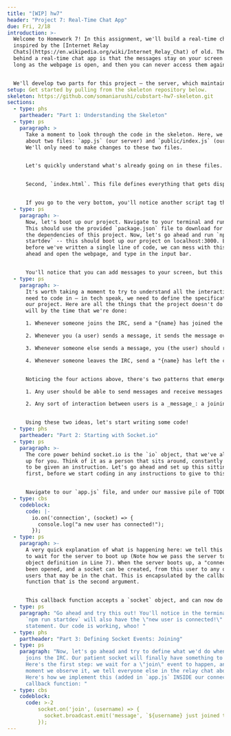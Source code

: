 ```yaml
---
title: "[WIP] hw7"
header: "Project 7: Real-Time Chat App"
due: Fri, 2/18
introduction: >-
  Welcome to Homework 7! In this assignment, we'll build a real-time chat app,
  inspired by the [Internet Relay
  Chats](https://en.wikipedia.org/wiki/Internet_Relay_Chat) of old. The idea
  behind a real-time chat app is that the messages stay on your screen for as
  long as the webpage is open, and then you can never access them again! 


  We'll develop two parts for this project — the server, which maintains the connection with other cliends, and the client, which displays the chat to the user and takes input. We'll use Node.js and Socket.io, along with some classic HTML, CSS and Javascript for this project
setup: Get started by pulling from the skeleton repository below.
skeleton: https://github.com/somaniarushi/cubstart-hw7-skeleton.git
sections:
  - type: phs
    partheader: "Part 1: Understanding the Skeleton"
  - type: ps
    paragraph: >
      Take a moment to look through the code in the skeleton. Here, we only care
      about two files: `app.js` (our server) and `public/index.js` (our client).
      We'll only need to make changes to these two files. 


      Let's quickly understand what's already going on in these files. First, `app.js`. This file serves as the home of our express server. Here, we've created a server that serves from the "public" directory, and on a request to the "/" path (the root), it returns to us "public/index.html".


      Second, `index.html`. This file defines everything that gets displayed on your screen, in plain HTML. Notice the `<script>` section at the very beginning right after the font links: this asks the user to enter their name on page load and saves it in the "name" variable, for future use! This is the name that will be displayed on sending messages in the IRC.


      If you go to the very bottom, you'll notice another script tag that connects this HTML page to `index.js`. Let's navigate to that now. Currently, what `index.js` does is wait for the user to fill out the form -- that is, type out a message and hit enter. Then, it adds the message to our displayed list of messages, and blanks out the input bar for the next message. 
  - type: ps
    paragraph: >-
      Now, let's boot up our project. Navigate to your terminal and run `npm i`.
      This should use the provided `package.json` file to download for you all
      the dependencies of this project. Now, let's go ahead and run `npm run
      startdev` -- this should boot up our project on localhost:3000. Even
      before we've written a single line of code, we can mess with this! Go
      ahead and open the webpage, and type in the input bar.


      You'll notice that you can add messages to your screen, but this is a very sad chat app --  you can just talk with yourself. This is no fun without other people also in the mix! Our task today will be to figure out how to add other people to this basic template.
  - type: ps
    paragraph: >-
      It's worth taking a moment to try to understand all the interactions we
      need to code in — in tech speak, we need to define the specification of
      our project. Here are all the things that the project doesn't do yet, but
      will by the time that we're done:

      1. Whenever someone joins the IRC, send a "{name} has joined the chat" message to everyone.

      2. Whenever you (a user) sends a message, it sends the message over to everyone else.

      3. Whenever someone else sends a message, you (the user) should receive the message.

      4. Whenever someone leaves the IRC, send a "{name} has left the chat" message to everyone.


      Noticing the four actions above, there's two patterns that emerge:

      1. Any user should be able to send messages and receive messages from everyone else. 

      2. Any sort of interaction between users is a _message_: a joining message, a leaving message, or a chat message.


      Using these two ideas, let's start writing some code!
  - type: phs
    partheader: "Part 2: Starting with Socket.io"
  - type: ps
    paragraph: >-
      The core power behind socket.io is the `io` object, that we've already set
      up for you. Think of it as a person that sits around, constantly waiting
      to be given an instruction. Let's go ahead and set up this sitting around
      first, before we start coding in any instructions to give to this person.


      Navigate to our `app.js` file, and under our massive pile of TODOs, let's start with opening a connection:
  - type: cbs
    codeblock:
      code: |-
        io.on('connection', (socket) => {
          console.log("a new user has connected!");
        });
  - type: ps
    paragraph: >-
      A very quick explanation of what is happening here: we tell this io object
      to wait for the server to boot up (Note how we pass the server to the io
      object definition in Line 7). When the server boots up, a "connection" has
      been opened, and a socket can be created, from this user to any other
      users that may be in the chat. This is encapsulated by the callback
      function that is the second argument.


      This callback function accepts a `socket` object, and can now do whatever we want with that socket! We'll table that for just a second, and instead just log that a new user was found.
  - type: ps
    paragraph: "Go ahead and try this out! You'll notice in the terminal you run
      `npm run startdev` will also have the \"new user is connected!\" log
      statement. Our code is working, whoo! "
  - type: phs
    partheader: "Part 3: Defining Socket Events: Joining"
  - type: ps
    paragraph: "Now, let's go ahead and try to define what we'd do when a person
      joins the IRC. Our patient socket will finally have something to do.
      Here's the first step: we wait for a \"join\" event to happen, and the
      moment we observe it, we tell everyone else in the relay chat about it.
      Here's how we implement this (added in `app.js` INSIDE our connection
      callback function: "
  - type: cbs
    codeblock:
      code: >-2
          socket.on('join', (username) => {
            socket.broadcast.emit('message', `${username} just joined the chat!`);
          });
---
```

